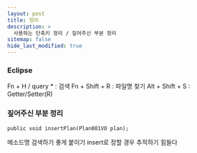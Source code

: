 ```yaml
---
layout: post
title: 정리
description: >
  사용하는 단축키 정리 / 짚어주신 부분 정리
sitemap: false
hide_last_modified: true
---
```


### Eclipse

Fn + H / query * : 검색
Fn + Shift + R : 파일명 찾기
Alt + Shift + S : Getter/Setter(R)

### 짚어주신 부분 정리

``public void insertPlan(Plan001VO plan);``

메소드명 검색하기 좋게 붙이기
insert로 정할 경우 추적하기 힘들다